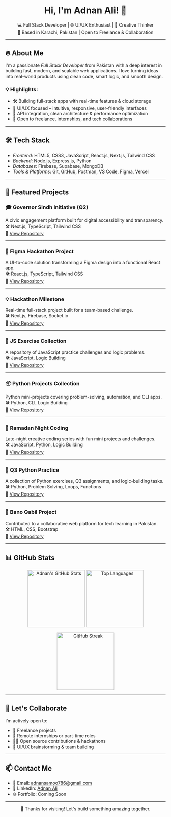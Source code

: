 <h1 align="center">Hi, I'm Adnan Ali! 👋</h1>
<p align="center">
  💻 Full Stack Developer | 🌐 UI/UX Enthusiast | 🧠 Creative Thinker<br/>
  📍 Based in Karachi, Pakistan | Open to Freelance & Collaboration
</p>

---

## 🔥 About Me

I'm a passionate *Full Stack Developer* from Pakistan with a deep interest in building fast, modern, and scalable web applications. I love turning ideas into real-world products using clean code, smart logic, and smooth design.

### 💡 Highlights:
- 🛠 Building full-stack apps with real-time features & cloud storage  
- 🎨 UI/UX focused – intuitive, responsive, user-friendly interfaces  
- 🔗 API integration, clean architecture & performance optimization  
- 🤝 Open to freelance, internships, and tech collaborations  

---

## 🛠 Tech Stack

- *Frontend*: HTML5, CSS3, JavaScript, React.js, Next.js, Tailwind CSS  
- *Backend*: Node.js, Express.js, Python  
- *Databases*: Firebase, Supabase, MongoDB  
- *Tools & Platforms*: Git, GitHub, Postman, VS Code, Figma, Vercel  

---

## 📂 Featured Projects

### 🎓 Governor Sindh Initiative (Q2)  
A civic engagement platform built for digital accessibility and transparency.  
🛠 Next.js, TypeScript, Tailwind CSS  
🔗 [View Repository](https://github.com/adnanalisamo/Governor-sindh-initiative-q2)

---

### 🎨 Figma Hackathon Project  
A UI-to-code solution transforming a Figma design into a functional React app.  
🛠 React.js, TypeScript, Tailwind CSS  
🔗 [View Repository](https://github.com/adnanalisamo/Figma-Hackathone-2)

---

### 💡 Hackathon Milestone  
Real-time full-stack project built for a team-based challenge.  
🛠 Next.js, Firebase, Socket.io  
🔗 [View Repository](https://github.com/adnanalisamo/hackathone-milestone)

---

### 📘 JS Exercise Collection  
A repository of JavaScript practice challenges and logic problems.  
🛠 JavaScript, Logic Building  
🔗 [View Repository](https://github.com/adnanalisamo/js-exercise)

---

### 📦 Python Projects Collection  
Python mini-projects covering problem-solving, automation, and CLI apps.  
🛠 Python, CLI, Logic Building  
🔗 [View Repository](https://github.com/adnanalisamo/Python-Projects)

---

### 🌙 Ramadan Night Coding  
Late-night creative coding series with fun mini projects and challenges.  
🛠 JavaScript, Python, Logic Building  
🔗 [View Repository](https://github.com/adnanalisamo/Ramadan-night-coding)

---

### 🧠 Q3 Python Practice  
A collection of Python exercises, Q3 assignments, and logic-building tasks.  
🛠 Python, Problem Solving, Loops, Functions  
🔗 [View Repository](https://github.com/adnanalisamo/Q3-Python)

---

### 🏫 Bano Qabil Project  
Contributed to a collaborative web platform for tech learning in Pakistan.  
🛠 HTML, CSS, Bootstrap  
🔗 [View Repository](https://github.com/adnanalisamo/Bano-Qabil)

---

## 📊 GitHub Stats

<p align="center">
  <img src="https://github-readme-stats.vercel.app/api?username=adnanalisamo&show_icons=true&theme=radical" alt="Adnan's GitHub Stats" height="180"/>
  <img src="https://github-readme-stats.vercel.app/api/top-langs/?username=adnanalisamo&layout=compact&theme=radical" alt="Top Languages" height="180"/>
</p>

<p align="center">
  <img src="https://github-readme-streak-stats.herokuapp.com/?user=adnanalisamo&theme=radical" alt="GitHub Streak" height="180"/>
</p>

---

## 🤝 Let's Collaborate

I’m actively open to:
- 📌 Freelance projects  
- 👥 Remote internships or part-time roles  
- 🧑‍💻 Open source contributions & hackathons  
- 🎯 UI/UX brainstorming & team building

---

## 📫 Contact Me

- 📧 Email: [adnansamoo786@gmail.com](mailto:adnansamoo786@gmail.com)  
- 💼 LinkedIn: [Adnan Ali](https://www.linkedin.com/in/adnanalisamo)  
- 🌐 Portfolio: Coming Soon

---

<p align="center">
  🚀 Thanks for visiting! Let's build something amazing together.
</p>
